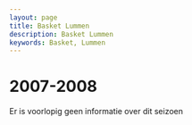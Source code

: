 ```yaml
---
layout: page
title: Basket Lummen
description: Basket Lummen
keywords: Basket, Lummen
---
```


# 2007-2008

Er is voorlopig geen informatie over dit seizoen